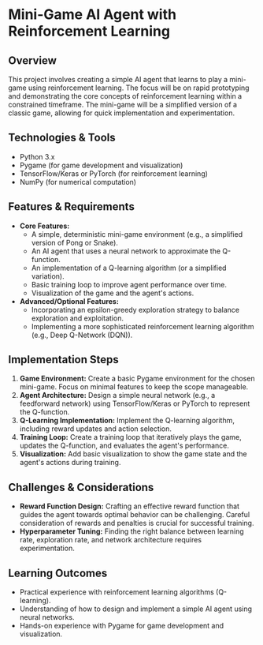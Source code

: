 # Mini-Game AI Agent with Reinforcement Learning

## Overview
This project involves creating a simple AI agent that learns to play a mini-game using reinforcement learning.  The focus will be on rapid prototyping and demonstrating the core concepts of reinforcement learning within a constrained timeframe. The mini-game will be a simplified version of a classic game, allowing for quick implementation and experimentation.

## Technologies & Tools
- Python 3.x
- Pygame (for game development and visualization)
- TensorFlow/Keras or PyTorch (for reinforcement learning)
- NumPy (for numerical computation)

## Features & Requirements
- **Core Features:**
    - A simple, deterministic mini-game environment (e.g., a simplified version of Pong or Snake).
    - An AI agent that uses a neural network to approximate the Q-function.
    - An implementation of a Q-learning algorithm (or a simplified variation).
    - Basic training loop to improve agent performance over time.
    - Visualization of the game and the agent's actions.
- **Advanced/Optional Features:**
    - Incorporating an epsilon-greedy exploration strategy to balance exploration and exploitation.
    - Implementing a more sophisticated reinforcement learning algorithm (e.g., Deep Q-Network (DQN)).

## Implementation Steps
1. **Game Environment:** Create a basic Pygame environment for the chosen mini-game.  Focus on minimal features to keep the scope manageable.
2. **Agent Architecture:** Design a simple neural network (e.g., a feedforward network) using TensorFlow/Keras or PyTorch to represent the Q-function.
3. **Q-Learning Implementation:** Implement the Q-learning algorithm, including reward updates and action selection.
4. **Training Loop:**  Create a training loop that iteratively plays the game, updates the Q-function, and evaluates the agent's performance.
5. **Visualization:** Add basic visualization to show the game state and the agent's actions during training.

## Challenges & Considerations
- **Reward Function Design:**  Crafting an effective reward function that guides the agent towards optimal behavior can be challenging. Careful consideration of rewards and penalties is crucial for successful training.
- **Hyperparameter Tuning:** Finding the right balance between learning rate, exploration rate, and network architecture requires experimentation.

## Learning Outcomes
- Practical experience with reinforcement learning algorithms (Q-learning).
- Understanding of how to design and implement a simple AI agent using neural networks.
- Hands-on experience with Pygame for game development and visualization.

